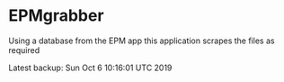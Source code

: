 # EPMgrabber
Using a database from the EPM app this application scrapes the files as required


Latest backup: Sun Oct 6 10:16:01 UTC 2019
